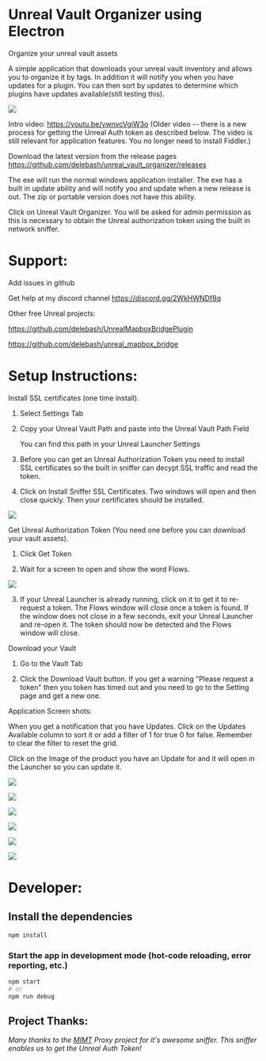 # Unreal Vault Organizer using Electron 

Organize your unreal vault assets

A simple application that downloads your unreal vault inventory and allows you to organize it by tags.  In addition it will notify you when you have updates for a plugin.  You can then sort by updates to determine which plugins have updates available(still testing this).

![](docs/images/Unreal_Vault_Organizer_I2PqaHAKlQ.png)

Intro video: https://youtu.be/ywnvcVgiW3o (Older video -- there is a new process for getting the Unreal Auth token as described below.  The video is still relevant for application features.  You no longer need to install Fiddler.)


Download the latest version from the release pages https://github.com/delebash/unreal_vault_organizer/releases

 The exe will run the normal windows application installer. The exe has a built in update ability and will notify you and update when a new release is out.  The zip or portable version does not have this ability.

Click on Unreal Vault Organizer. You will be asked for admin permission as this is necessary to obtain the Unreal authorization token using the built in network sniffer.

# Support:
Add issues in github

Get help at my discord channel https://discord.gg/2WkHWNDf8q

Other free Unreal projects:

https://github.com/delebash/UnrealMapboxBridgePlugin

https://github.com/delebash/unreal_mapbox_bridge



# Setup Instructions:

Install SSL certificates (one time install).

1) Select Settings Tab
2) Copy your Unreal Vault Path and paste into the Unreal Vault Path Field

    You can find this path in your Unreal Launcher Settings  
    
3) Before you can get an Unreal Authorization Token you need to install SSL certificates so the built in sniffer can decypt SSL traffic and read the token.

4) Click on Install Sniffer SSL Certificates.  Two windows will open and then close quickly.  Then your certificates should be installed.

![](docs/images/EpicGamesLauncher_dXUkD3f0IP.png)

Get Unreal Authorization Token (You need one before you can download your vault assets).

1) Click Get Token

2) Wait for a screen to open and show the word Flows.

![](docs/images/mitmproxy_sX4vwxtQEF.png)

3) If your Unreal Launcher is already running, click on it to get it to re-request a token.  The Flows window will close once a token is found.  If the window does not close in a few seconds, exit your Unreal Launcher and re-open it.  The token should now be detected and the Flows window will close.


Download your Vault

1) Go to the Vault Tab

2) Click the Download Vault button.  If you get a warning "Please request a token" then you token has timed out and you need to go to the Setting page and get a new one.

Application Screen shots:

When you get a notification that you have Updates.  Click on the Updates Available column to sort it or add a filter of 1 for true 0 for false.  Remember to clear the filter to reset the grid.

Click on the Image of the product you have an Update for and it will open in the Launcher so you can update it.



![](docs/images/2022-05-16%20(5).png)

![](docs/images/2022-05-16%20(6).png)

![](docs/images/2022-05-16%20(7).png)

![](docs/images/2022-05-16%20(8).png)

![](docs/images/2022-05-16%20(9).png)

![](docs/images/2022-05-16%20(10).png)




# Developer:
## Install the dependencies
```bash
npm install
```

### Start the app in development mode (hot-code reloading, error reporting, etc.)
```bash
npm start
# or
npm run debug
```




## Project Thanks:

*Many thanks to the <a href="https://github.com/mitmproxy/mitmproxy" target="_blank">MIMT</a> Proxy project for it's awesome sniffer.  This sniffer enables us to get the Unreal Auth Token!*
